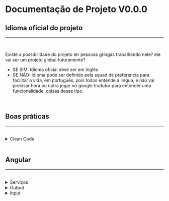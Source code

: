 # Documentação de Projeto V0.0.0

## Idioma oficial do projeto
---
<br>

Existe a possibilidade do projeto ter pessoas gringas trabalhando nele? ele vai ser um projeto global futuramente?

- SE SIM: Idioma oficial deve ser em Inglês
- SE NÃO: Idioma pode ser definido pela squad de preferencia para facilitar a vida, em português, pois todos entende a lingua, e não vai precisar hora ou outra jogar no google tradutor para entender uma funcionalidade, coisas desse tipo.

<br>

## Boas práticas
---
<br>
<details>
  <summary>Clean Code</summary>
  teste
</details>

<br>

## Angular
---
<br>

<details>
  <summary>Serviços</summary>
  teste
</details>

<details>
  <summary>Output</summary>
  teste
</details>

<details>
  <summary>Input</summary>
  teste
</details>